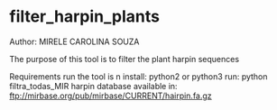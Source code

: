 # filter_harpin_plants

Author: MIRELE CAROLINA SOUZA

The purpose of this tool is to filter the plant harpin sequences

Requirements run the tool is n
install:
python2 or python3
run:
python filtra_todas_MIR
harpin database available in:
ftp://mirbase.org/pub/mirbase/CURRENT/hairpin.fa.gz
